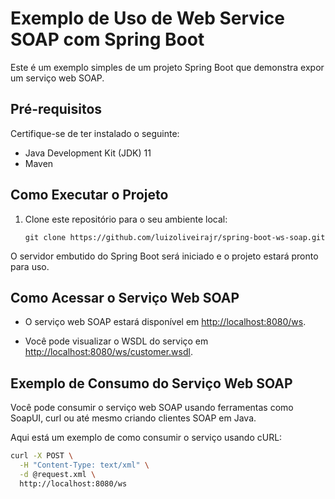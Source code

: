 # Exemplo de Uso de Web Service SOAP com Spring Boot

Este é um exemplo simples de um projeto Spring Boot que demonstra expor um serviço web SOAP.

## Pré-requisitos

Certifique-se de ter instalado o seguinte:

- Java Development Kit (JDK) 11
- Maven

## Como Executar o Projeto

1. Clone este repositório para o seu ambiente local:

    ```
    git clone https://github.com/luizoliveirajr/spring-boot-ws-soap.git
    ```

O servidor embutido do Spring Boot será iniciado e o projeto estará pronto para uso.

## Como Acessar o Serviço Web SOAP

- O serviço web SOAP estará disponível em [http://localhost:8080/ws](http://localhost:8080/ws).

- Você pode visualizar o WSDL do serviço em [http://localhost:8080/ws/customer.wsdl](http://localhost:8080/ws/customer.wsdl).

## Exemplo de Consumo do Serviço Web SOAP

Você pode consumir o serviço web SOAP usando ferramentas como SoapUI, curl ou até mesmo criando clientes SOAP em Java.

Aqui está um exemplo de como consumir o serviço usando cURL:

```bash
curl -X POST \
  -H "Content-Type: text/xml" \
  -d @request.xml \
  http://localhost:8080/ws
